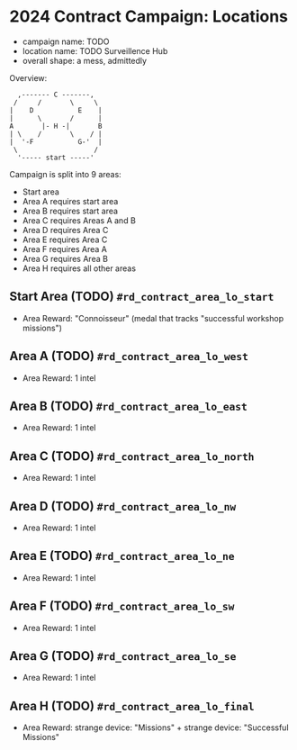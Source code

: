 # 2024 Contract Campaign: Locations

- campaign name: TODO
- location name: TODO Surveillence Hub
- overall shape: a mess, admittedly

Overview:

```
  ,------- C -------,
 /     /       \     \
|    D           E    |
|      \       /      |
A       |- H -|       B
| \    /       \    / |
|  '-F           G-'  |
 \                   /
  '----- start -----'
```

Campaign is split into 9 areas:

- Start area
- Area A requires start area
- Area B requires start area
- Area C requires Areas A and B
- Area D requires Area C
- Area E requires Area C
- Area F requires Area A
- Area G requires Area B
- Area H requires all other areas

## Start Area (TODO) `#rd_contract_area_lo_start`

- Area Reward: "Connoisseur" (medal that tracks "successful workshop missions")

## Area A (TODO) `#rd_contract_area_lo_west`

- Area Reward: 1 intel

## Area B (TODO) `#rd_contract_area_lo_east`

- Area Reward: 1 intel

## Area C (TODO) `#rd_contract_area_lo_north`

- Area Reward: 1 intel

## Area D (TODO) `#rd_contract_area_lo_nw`

- Area Reward: 1 intel

## Area E (TODO) `#rd_contract_area_lo_ne`

- Area Reward: 1 intel

## Area F (TODO) `#rd_contract_area_lo_sw`

- Area Reward: 1 intel

## Area G (TODO) `#rd_contract_area_lo_se`

- Area Reward: 1 intel

## Area H (TODO) `#rd_contract_area_lo_final`

- Area Reward: strange device: "Missions" + strange device: "Successful Missions"
